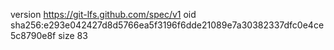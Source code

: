 version https://git-lfs.github.com/spec/v1
oid sha256:e293e042427d8d5766ea5f3196f6dde21089e7a30382337dfc0e4ce5c8790e8f
size 83
